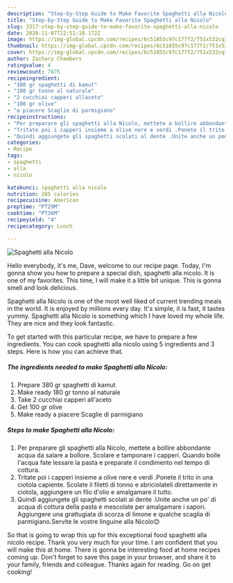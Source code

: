 ```yaml
---
description: "Step-by-Step Guide to Make Favorite Spaghetti alla Nicolo"
title: "Step-by-Step Guide to Make Favorite Spaghetti alla Nicolo"
slug: 3317-step-by-step-guide-to-make-favorite-spaghetti-alla-nicolo
date: 2020-11-07T22:51:18.172Z
image: https://img-global.cpcdn.com/recipes/6c51855c97c177f2/751x532cq70/spaghetti-alla-nicolo-recipe-main-photo.jpg
thumbnail: https://img-global.cpcdn.com/recipes/6c51855c97c177f2/751x532cq70/spaghetti-alla-nicolo-recipe-main-photo.jpg
cover: https://img-global.cpcdn.com/recipes/6c51855c97c177f2/751x532cq70/spaghetti-alla-nicolo-recipe-main-photo.jpg
author: Zachary Chambers
ratingvalue: 4
reviewcount: 7875
recipeingredient:
- "380 gr spaghetti di kamut"
- "180 gr tonno al naturale"
- "2 cucchiai capperi allaceto"
- "100 gr olive"
- "a piacere Scaglie di parmigiano"
recipeinstructions:
- "Per preparare gli spaghetti alla Nicolo, mettete a bollire abbondante acqua da salare a bollore. Scolare e tamponare i capperi. Quando bolle l&#39;acqua fate lessare la pasta e preparate il condimento nel tempo di cottura."
- "Tritate poi i capperi insieme a olive nere e verdi .Ponete il trito in una ciotola capiente. Scolate il filetti di tonno e sbriciolateli direttamente in ciotola, aggiungere un filo d&#39;olio e amalgamare il tutto."
- "Quindi aggiungete gli spaghetti scolati al dente .Unite anche un po&#39; di acqua di cottura della pasta e mescolate per amalgamare i sapori. Aggiungere una grattugiata di scorza di limone e qualche scaglia di parmigiano.Servite le vostre linguine alla Nicolo😊"
categories:
- Recipe
tags:
- spaghetti
- alla
- nicolo

katakunci: spaghetti alla nicolo 
nutrition: 265 calories
recipecuisine: American
preptime: "PT29M"
cooktime: "PT36M"
recipeyield: "4"
recipecategory: Lunch

---
```



![Spaghetti alla Nicolo](https://img-global.cpcdn.com/recipes/6c51855c97c177f2/751x532cq70/spaghetti-alla-nicolo-recipe-main-photo.jpg)

Hello everybody, it's me, Dave, welcome to our recipe page. Today, I'm gonna show you how to prepare a special dish, spaghetti alla nicolo. It is one of my favorites. This time, I will make it a little bit unique. This is gonna smell and look delicious.



Spaghetti alla Nicolo is one of the most well liked of current trending meals in the world. It is enjoyed by millions every day. It's simple, it is fast, it tastes yummy. Spaghetti alla Nicolo is something which I have loved my whole life. They are nice and they look fantastic.


To get started with this particular recipe, we have to prepare a few ingredients. You can cook spaghetti alla nicolo using 5 ingredients and 3 steps. Here is how you can achieve that.

<!--inarticleads1-->

##### The ingredients needed to make Spaghetti alla Nicolo:

1. Prepare 380 gr spaghetti di kamut
1. Make ready 180 gr tonno al naturale
1. Take 2 cucchiai capperi all&#39;aceto
1. Get 100 gr olive
1. Make ready a piacere Scaglie di parmigiano




<!--inarticleads2-->

##### Steps to make Spaghetti alla Nicolo:

1. Per preparare gli spaghetti alla Nicolo, mettete a bollire abbondante acqua da salare a bollore. Scolare e tamponare i capperi. Quando bolle l&#39;acqua fate lessare la pasta e preparate il condimento nel tempo di cottura.
1. Tritate poi i capperi insieme a olive nere e verdi .Ponete il trito in una ciotola capiente. Scolate il filetti di tonno e sbriciolateli direttamente in ciotola, aggiungere un filo d&#39;olio e amalgamare il tutto.
1. Quindi aggiungete gli spaghetti scolati al dente .Unite anche un po&#39; di acqua di cottura della pasta e mescolate per amalgamare i sapori. Aggiungere una grattugiata di scorza di limone e qualche scaglia di parmigiano.Servite le vostre linguine alla Nicolo😊




So that is going to wrap this up for this exceptional food spaghetti alla nicolo recipe. Thank you very much for your time. I am confident that you will make this at home. There is gonna be interesting food at home recipes coming up. Don't forget to save this page in your browser, and share it to your family, friends and colleague. Thanks again for reading. Go on get cooking!
